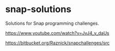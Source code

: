 # snap-solutions
Solutions for Snap programming challenges.

https://www.youtube.com/watch?v=JvJ4_y_daUs

https://bitbucket.org/Raznick/snapchallenges/src
